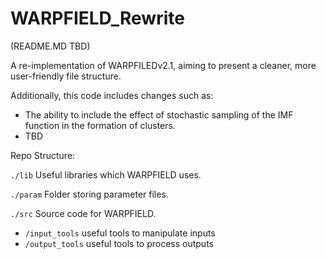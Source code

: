 # WARPFIELD_Rewrite
(README.MD TBD)

<p>A re-implementation of WARPFILEDv2.1, aiming to present a cleaner, more user-friendly file structure.</p>

<p>Additionally, this code includes changes such as:</p>
<ul>
    <li>The ability to include the effect of stochastic sampling of the IMF function in the formation of clusters.</li>
    <li>TBD</li>
</ul>
    
<p>Repo Structure:</p>

<code>./lib</code> Useful libraries which WARPFIELD uses.

<code>./param</code> Folder storing parameter files.

<code>./src</code> Source code for WARPFIELD.
<ul>
  <li><code>/input_tools</code> useful tools to manipulate inputs</li>
  <li><code>/output_tools</code> useful tools to process outputs</li>
</ul> 

